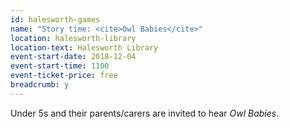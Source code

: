 ```yaml
---
id: halesworth-games
name: "Story time: <cite>Owl Babies</cite>"
location: halesworth-library
location-text: Halesworth Library
event-start-date: 2018-12-04
event-start-time: 1100
event-ticket-price: free
breadcrumb: y
---
```


Under 5s and their parents/carers are invited to hear <cite>Owl Babies</cite>.
